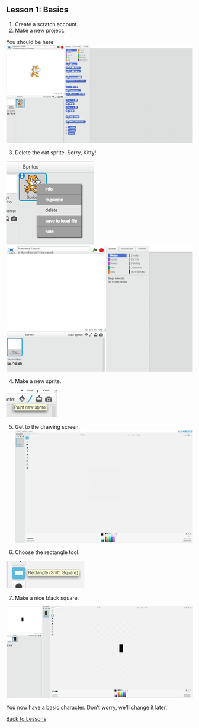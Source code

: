 ## Lesson 1: Basics

1. Create a scratch account.
2. Make a new project.

You should be here:
![1](https://github.com/GameTutorialsWeb/assets/raw/master/Screen%20Shot%202018-04-24%20at%2011.53.05%20AM.png)

3. Delete the cat sprite. Sorry, Kitty!

![2](https://github.com/GameTutorialsWeb/assets/raw/master/Screen%20Shot%202018-04-24%20at%2011.53.23%20AM.png)
![3](https://github.com/GameTutorialsWeb/assets/raw/master/Screen%20Shot%202018-04-24%20at%2011.53.46%20AM.png)

4. Make a new sprite.

![4](https://github.com/GameTutorialsWeb/assets/raw/master/Screen%20Shot%202018-04-24%20at%2011.54.27%20AM.png)

5. Get to the drawing screen.
![5](https://github.com/GameTutorialsWeb/assets/raw/master/Screen%20Shot%202018-04-24%20at%2011.54.38%20AM.png)

6. Choose the rectangle tool.

![6](https://github.com/GameTutorialsWeb/assets/raw/master/Screen%20Shot%202018-04-24%20at%2011.54.54%20AM.png)

7. Make a nice black square.

![7](https://github.com/GameTutorialsWeb/assets/raw/master/Screen%20Shot%202018-04-24%20at%2011.55.46%20AM.png)

You now have a basic character. Don't worry, we'll change it later.

[Back to Lessons](index)
